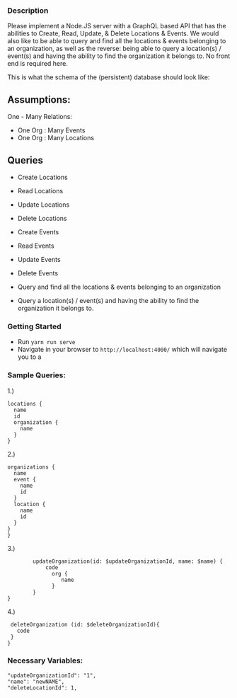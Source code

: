 ### Description

Please implement a Node.JS server with a GraphQL based API that has the abilities to Create, Read, Update, & Delete
Locations & Events. We would also like to be able to query and find all the locations & events belonging to an
organization, as well as the reverse: being able to query a location(s) / event(s) and having the ability to find the
organization it belongs to. No front end is required here.

This is what the schema of the (persistent) database should look like:

## Assumptions:

One - Many Relations:

- One Org : Many Events
- One Org : Many Locations

## Queries

- Create Locations
- Read Locations
- Update Locations
- Delete Locations

- Create Events
- Read Events
- Update Events
- Delete Events

- Query and find all the locations & events belonging to an organization
- Query a location(s) / event(s) and having the ability to find the organization it belongs to.

### Getting Started

- Run ``yarn run serve``
- Navigate in your browser to ``http://localhost:4000/`` which will navigate you to a

### Sample Queries:

1.)

```query QueryAll($locationByOrganizationIdId: ID) {
locations {
  name
  id
  organization {
    name  
  }
} 
```

2.)

```query QueryAll($locationByOrganizationIdId: ID) {
organizations {
  name
  event {
    name
    id
  }
  location {
    name
    id
  }
}
} 
```

3.) 
```mutation Mutation($updateOrganizationId: ID, $name: String) {
        updateOrganization(id: $updateOrganizationId, name: $name) {
            code
              org {
                 name
              }
        }
}
```

4.) 

```mutation Mutation($deleteOrganizationId: ID) {
 deleteOrganization (id: $deleteOrganizationId){
   code
 }
}
```

### Necessary Variables:
```
"updateOrganizationId": "1",
"name": "newNAME",
"deleteLocationId": 1,
```
